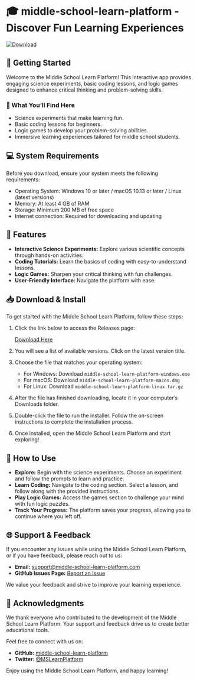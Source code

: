 # 🎓 middle-school-learn-platform - Discover Fun Learning Experiences

[![Download](https://img.shields.io/badge/Download%20Now%20-Click%20Here-blue)](https://github.com/johannfred/middle-school-learn-platform/releases)

## 🚀 Getting Started

Welcome to the Middle School Learn Platform! This interactive app provides engaging science experiments, basic coding lessons, and logic games designed to enhance critical thinking and problem-solving skills.

### 🎉 What You’ll Find Here

- Science experiments that make learning fun.
- Basic coding lessons for beginners.
- Logic games to develop your problem-solving abilities.
- Immersive learning experiences tailored for middle school students.

## 💻 System Requirements

Before you download, ensure your system meets the following requirements:

- Operating System: Windows 10 or later / macOS 10.13 or later / Linux (latest versions)
- Memory: At least 4 GB of RAM
- Storage: Minimum 200 MB of free space
- Internet connection: Required for downloading and updating

## 🔧 Features

- **Interactive Science Experiments:** Explore various scientific concepts through hands-on activities.
- **Coding Tutorials:** Learn the basics of coding with easy-to-understand lessons.
- **Logic Games:** Sharpen your critical thinking with fun challenges.
- **User-Friendly Interface:** Navigate the platform with ease.

## 📥 Download & Install

To get started with the Middle School Learn Platform, follow these steps:

1. Click the link below to access the Releases page:
   
   [Download Here](https://github.com/johannfred/middle-school-learn-platform/releases)

2. You will see a list of available versions. Click on the latest version title.

3. Choose the file that matches your operating system:

   - For Windows: Download `middle-school-learn-platform-windows.exe`
   - For macOS: Download `middle-school-learn-platform-macos.dmg`
   - For Linux: Download `middle-school-learn-platform-linux.tar.gz`

4. After the file has finished downloading, locate it in your computer’s Downloads folder.

5. Double-click the file to run the installer. Follow the on-screen instructions to complete the installation process.

6. Once installed, open the Middle School Learn Platform and start exploring!

## 📖 How to Use

- **Explore:** Begin with the science experiments. Choose an experiment and follow the prompts to learn and practice.
- **Learn Coding:** Navigate to the coding section. Select a lesson, and follow along with the provided instructions.
- **Play Logic Games:** Access the games section to challenge your mind with fun logic puzzles.
- **Track Your Progress:** The platform saves your progress, allowing you to continue where you left off.

## 🌐 Support & Feedback

If you encounter any issues while using the Middle School Learn Platform, or if you have feedback, please reach out to us:

- **Email:** support@middle-school-learn-platform.com
- **GitHub Issues Page:** [Report an Issue](https://github.com/johannfred/middle-school-learn-platform/issues)

We value your feedback and strive to improve your learning experience.

## 🙏 Acknowledgments

We thank everyone who contributed to the development of the Middle School Learn Platform. Your support and feedback drive us to create better educational tools.

Feel free to connect with us on:

- **GitHub:** [middle-school-learn-platform](https://github.com/johannfred/middle-school-learn-platform)
- **Twitter:** [@MSLearnPlatform](https://twitter.com/MSLearnPlatform)

Enjoy using the Middle School Learn Platform, and happy learning!